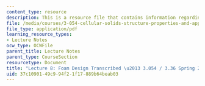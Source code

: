 ```yaml
---
content_type: resource
description: This is a resource file that contains information regarding lecture 8.
file: /media/courses/3-054-cellular-solids-structure-properties-and-applications-spring-2015/37c1090149c994f21f17889b64beab03_MIT3_054S15_L8_foam_trans.pdf
file_type: application/pdf
learning_resource_types:
- Lecture Notes
ocw_type: OCWFile
parent_title: Lecture Notes
parent_type: CourseSection
resourcetype: Document
title: "Lecture 8: Foam Design Transcribed \u2013 3.054 / 3.36 Spring 2015"
uid: 37c10901-49c9-94f2-1f17-889b64beab03
---
```

